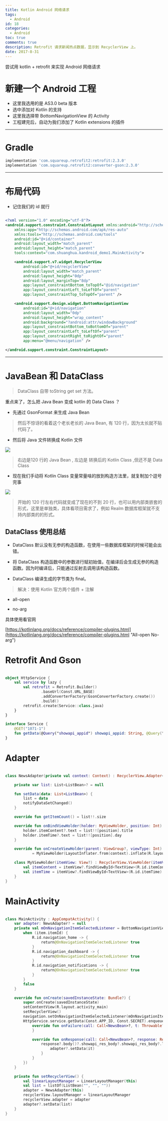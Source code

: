 ```yaml
---
title: Kotlin Android 网络请求
tags:
  - Android
id: 18
categories:
  - Android
toc: true
comments: true
description: Retrofit 请求新闻热点数据，显示到 RecyclerView 上。
date: 2017-8-31
---
```


尝试用 kotlin + retrofit 来实现 Android 网络请求 


<!-- more -->

# 新建一个 Android 工程
- 这里我选用的是 AS3.0 beta 版本
- 选中添加对 Kotlin 的支持
- 这里我选择带 BottomNavigationView 的 Activity
- 工程建完后，自动为我们添加了 Kotlin extensions 的插件

---

# Gradle

```gradle
implementation 'com.squareup.retrofit2:retrofit:2.3.0'
implementation 'com.squareup.retrofit2:converter-gson:2.3.0'
```

---

# 布局代码

- 记住我们的 id 就行

```xml

<?xml version="1.0" encoding="utf-8"?>
<android.support.constraint.ConstraintLayout xmlns:android="http://schemas.android.com/apk/res/android"
    xmlns:app="http://schemas.android.com/apk/res-auto"
    xmlns:tools="http://schemas.android.com/tools"
    android:id="@+id/container"
    android:layout_width="match_parent"
    android:layout_height="match_parent"
    tools:context="com.shuanghua.kandroid_demo1.MainActivity">

    <android.support.v7.widget.RecyclerView
        android:id="@+id/recyclerView"
        android:layout_width="match_parent"
        android:layout_height="0dp"
        android:layout_marginTop="8dp"
        app:layout_constraintBottom_toTopOf="@id/navigation"
        app:layout_constraintLeft_toLeftOf="parent"
        app:layout_constraintTop_toTopOf="parent" />

    <android.support.design.widget.BottomNavigationView
        android:id="@+id/navigation"
        android:layout_width="0dp"
        android:layout_height="wrap_content"
        android:background="?android:attr/windowBackground"
        app:layout_constraintBottom_toBottomOf="parent"
        app:layout_constraintLeft_toLeftOf="parent"
        app:layout_constraintRight_toRightOf="parent"
        app:menu="@menu/navigation" />

</android.support.constraint.ConstraintLayout> 
```
 


---


# JavaBean 和 DataClass

 > DataClass 自带 toString get set 方法。
 

 重点来了，怎么把 Java Bean 变成 kotlin 的 Data Class ？

- 先通过 GsonFormat 来生成 Java Bean


> 然后不惊讶的看着这个老长老长的 Java Bean, 有 120 行，因为太长就不贴代码了。


- 然后将 Java 文件转换成 Kotlin 文件

![](http://7xrysc.com1.z0.glb.clouddn.com/javabeanAndKotlinBean.png)

> 右边是120 行的 Java Bean , 左边是 转换后的 Kotlin Class ,但还不是 Data Class


- 现在我们手动将 Kotlin Class 变量常量啥的放到构造方法里，就复制加个逗号完事

![](http://7xrysc.com1.z0.glb.clouddn.com/DataClass.png)

> 开始的 120 行左右代码就变成了现在的不到 20 行，也可以用内部类嵌套的形式，这里是单独类，具体看项目需求了，例如 Realm 数据库框架就不支持内部类的的形式。


## DataClass 使用总结

- DataClass 默认没有无参的构造函数，在使用一些数据库框架的时候可能会出错。 

- 将 DataClass 构造函数中的参数进行赋初始值，在编译后会生成无参的构造函数。因为时编译后，只能通过反射去调用该构造函数。

- DataClass 编译生成的字节类为 final。


> 解决：使用 Kotlin 官方两个插件 + 注解

- all-open
 
- no-arg

具体使用看官网

[https://kotlinlang.org/docs/reference/compiler-plugins.html](https://kotlinlang.org/docs/reference/compiler-plugins.html "All-open No-arg")

# Retrofit And Gson

```Kotlin

object HttpService {
    val service by lazy {
        val retrofit = Retrofit.Builder()
                .baseUrl(Const.URL_BASE)
                .addConverterFactory(GsonConverterFactory.create())
                .build()
        retrofit.create(Service::class.java)
    }
}

interface Service {
    @GET("1071-1")
    fun getData(@Query("showapi_appid") showapi_appid: String, @Query("showapi_sign") showapi_sign: String): Call<NewsBean>
}

```

# Adapter

```Kotlin

class NewsAdapter(private val context: Context) : RecyclerView.Adapter<NewsAdapter.MyViewHolder>() {

    private var list: List<ListBean>? = null

    fun setData(data: List<ListBean>) {
        list = data
        notifyDataSetChanged()
    }

    override fun getItemCount() = list!!.size

    override fun onBindViewHolder(holder: MyViewHolder, position: Int) {
        holder.itemContent?.text = list!![position].title
        holder.itemTime?.text = list!![position].day
    }

    override fun onCreateViewHolder(parent: ViewGroup?, viewType: Int)
            = MyViewHolder(LayoutInflater.from(context).inflate(R.layout.item_news, parent, false))

    class MyViewHolder(itemView: View?) : RecyclerView.ViewHolder(itemView) {
        val itemContent = itemView?.findViewById<TextView>(R.id.itemContent)
        val itemTime = itemView?.findViewById<TextView>(R.id.itemTime)
    }
}

```

# MainActivity

```Kotlin

class MainActivity : AppCompatActivity() {
    var adapter: NewsAdapter? = null
    private val mOnNavigationItemSelectedListener = BottomNavigationView.OnNavigationItemSelectedListener { item ->
        when (item.itemId) {
            R.id.navigation_home -> {
                return@OnNavigationItemSelectedListener true
            }
            R.id.navigation_dashboard -> {
                return@OnNavigationItemSelectedListener true
            }
            R.id.navigation_notifications -> {
                return@OnNavigationItemSelectedListener true
            }
        }
        false
    }

    override fun onCreate(savedInstanceState: Bundle?) {
        super.onCreate(savedInstanceState)
        setContentView(R.layout.activity_main)
        setRecyclerView()
        navigation.setOnNavigationItemSelectedListener(mOnNavigationItemSelectedListener)
        HttpService.service.getData(Const.APP_ID, Const.SECRET).enqueue(object : Callback<NewsBean> {
            override fun onFailure(call: Call<NewsBean>?, t: Throwable?) {
            }

            override fun onResponse(call: Call<NewsBean>?, response: Response<NewsBean>?) {
                response?.body()?.showapi_res_body?.showapi_res_body?.list!!.let {
                    adapter?.setData(it)
                }
            }
        })
    }

    private fun setRecyclerView() {
        val linearLayoutManager = LinearLayoutManager(this)
        val list = listOf(ListBean("", "", ""))
        adapter = NewsAdapter(this)
        recyclerView.layoutManager = linearLayoutManager
        recyclerView.adapter = adapter
        adapter?.setData(list)
    }
}


```